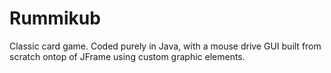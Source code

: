 # Rummikub

Classic card game. Coded purely in Java, with a mouse drive GUI built from scratch ontop of JFrame using custom graphic elements.
